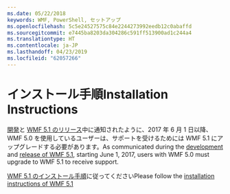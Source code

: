 ```yaml
---
ms.date: 05/22/2018
keywords: WMF, PowerShell, セットアップ
ms.openlocfilehash: 5c5e24527575c84e2244273992eedb12c0abaffd
ms.sourcegitcommit: e7445ba8203da304286c591ff513900ad1c244a4
ms.translationtype: HT
ms.contentlocale: ja-JP
ms.lasthandoff: 04/23/2019
ms.locfileid: "62057266"
---
```

# <a name="installation-instructions"></a><span data-ttu-id="f6c20-102">インストール手順</span><span class="sxs-lookup"><span data-stu-id="f6c20-102">Installation Instructions</span></span>

<span data-ttu-id="f6c20-103">[開発](https://blogs.msdn.microsoft.com/powershell/2016/04/06/windows-management-framework-5-0-updates-and-wmf-5-1/)と [WMF 5.1 のリリース](https://blogs.msdn.microsoft.com/powershell/2017/03/28/windows-management-framework-wmf-5-1-now-in-microsoft-update-catalog/)中に通知されたように、2017 年 6 月 1 日以降、WMF 5.0 を使用しているユーザーは、サポートを受けるためには WMF 5.1 にアップグレードする必要があります。</span><span class="sxs-lookup"><span data-stu-id="f6c20-103">As communicated during the [development](https://blogs.msdn.microsoft.com/powershell/2016/04/06/windows-management-framework-5-0-updates-and-wmf-5-1/) and [release of WMF 5.1](https://blogs.msdn.microsoft.com/powershell/2017/03/28/windows-management-framework-wmf-5-1-now-in-microsoft-update-catalog/), starting June 1, 2017, users with WMF 5.0 must upgrade to WMF 5.1 to receive support.</span></span>

<span data-ttu-id="f6c20-104">[WMF 5.1 のインストール手順](../5.1/install-configure.md)に従ってください</span><span class="sxs-lookup"><span data-stu-id="f6c20-104">Please follow the [installation instructions of WMF 5.1](../5.1/install-configure.md)</span></span>
